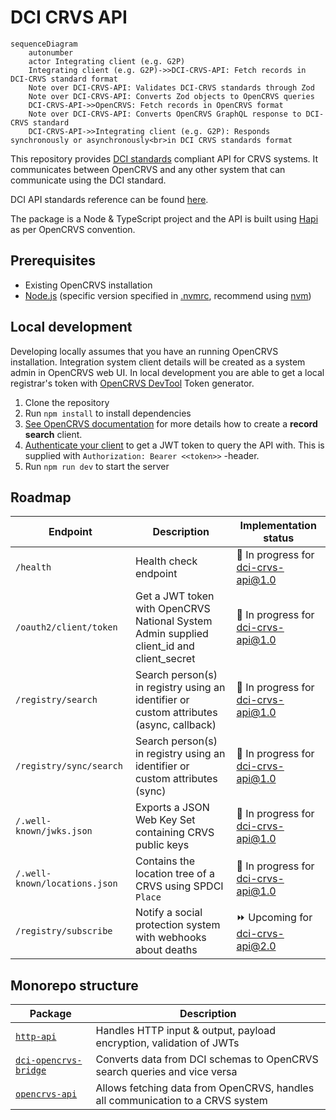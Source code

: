 # DCI CRVS API

```mermaid
sequenceDiagram
    autonumber
    actor Integrating client (e.g. G2P)
    Integrating client (e.g. G2P)->>DCI-CRVS-API: Fetch records in DCI-CRVS standard format
    Note over DCI-CRVS-API: Validates DCI-CRVS standards through Zod
    Note over DCI-CRVS-API: Converts Zod objects to OpenCRVS queries
    DCI-CRVS-API->>OpenCRVS: Fetch records in OpenCRVS format
    Note over DCI-CRVS-API: Converts OpenCRVS GraphQL response to DCI-CRVS standard
    DCI-CRVS-API->>Integrating client (e.g. G2P): Responds synchronously or asynchronously<br>in DCI CRVS standards format
```

This repository provides [DCI standards](https://github.com/spdci/standards) compliant API for CRVS systems. It communicates between OpenCRVS and any other system that can communicate using the DCI standard.

DCI API standards reference can be found [here](https://spdci.github.io/standards/release/html/registry_core_api_v1_0.0.0.html).

The package is a Node & TypeScript project and the API is built using [Hapi](https://hapi.dev/) as per OpenCRVS convention.

## Prerequisites

- Existing OpenCRVS installation
- [Node.js](https://nodejs.org/en/) (specific version specified in [.nvmrc](./.nvmrc), recommend using [nvm](https://github.com/nvm-sh/nvm))

## Local development

Developing locally assumes that you have an running OpenCRVS installation. Integration system client details will be created as a system admin in OpenCRVS web UI.
In local development you are able to get a local registrar's token with [OpenCRVS DevTool](https://is-my-opencrvs-up.netlify.app/) Token generator.

1. Clone the repository
2. Run `npm install` to install dependencies
3. [See OpenCRVS documentation](https://documentation.opencrvs.org/technology/interoperability/create-a-client) for more details how to create a **record search** client.
4. [Authenticate your client](https://documentation.opencrvs.org/technology/interoperability/authenticate-a-client) to get a JWT token to query the API with. This is supplied with `Authorization: Bearer <<token>>` -header.
5. Run `npm run dev` to start the server

## Roadmap

| Endpoint                      | Description                                                                              | Implementation status               |
| ----------------------------- | ---------------------------------------------------------------------------------------- | ----------------------------------- |
| `/health`                     | Health check endpoint                                                                    | 🚧 In progress for dci-crvs-api@1.0 |
| `/oauth2/client/token`        | Get a JWT token with OpenCRVS National System Admin supplied client_id and client_secret | 🚧 In progress for dci-crvs-api@1.0 |
| `/registry/search`            | Search person(s) in registry using an identifier or custom attributes (async, callback)  | 🚧 In progress for dci-crvs-api@1.0 |
| `/registry/sync/search`       | Search person(s) in registry using an identifier or custom attributes (sync)             | 🚧 In progress for dci-crvs-api@1.0 |
| `/.well-known/jwks.json`      | Exports a JSON Web Key Set containing CRVS public keys                                   | 🚧 In progress for dci-crvs-api@1.0 |
| `/.well-known/locations.json` | Contains the location tree of a CRVS using SPDCI `Place`                                 | 🚧 In progress for dci-crvs-api@1.0 |
| `/registry/subscribe`         | Notify a social protection system with webhooks about deaths                             | ⏩ Upcoming for dci-crvs-api@2.0    |

## Monorepo structure

| Package                                                | Description                                                                    |
| ------------------------------------------------------ | ------------------------------------------------------------------------------ |
| [`http-api`](/packages/http-api)                       | Handles HTTP input & output, payload encryption, validation of JWTs            |
| [`dci-opencrvs-bridge`](/packages/dci-opencrvs-bridge) | Converts data from DCI schemas to OpenCRVS search queries and vice versa       |
| [`opencrvs-api`](/packages/opencrvs-api)               | Allows fetching data from OpenCRVS, handles all communication to a CRVS system |
